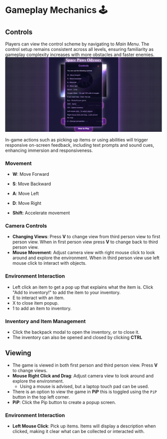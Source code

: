 # Gameplay Mechanics :joystick:

## Controls
Players can view the control scheme by navigating to *Main Menu*. The control setup remains consistent across all levels, ensuring familiarity as gameplay complexity increases with more obstacles and faster enemies.
![Controls](media/controls2.png)

In-game actions such as picking up items or using abilities will trigger responsive on-screen feedback, including text prompts and sound cues, enhancing immersion and responsiveness.

### Movement
- **W**: Move Forward
- **S**: Move Backward
- **A**: Move Left
- **D**: Move Right

- **Shift**: Accelerate movement
  
### Camera Controls
- **Changing Views**: Press **V** to change view from third person view to first person view. When in first person view press **V** to change back to third person view.
- **Mouse Movement**: Adjust camera view with right mouse click to look around and explore the environment. When in third person view use left mouse click to interact with objects. 

### Environment Interaction
- Left click an item to get a pop up that explains what the item is. Click "Add to inventory!" to add the item to your inventory.
- E to interact with an item.
- X to close item popup.
- 1 to add an item to inventory.

### Inventory and Item Management
- Click the backpack modal to open the inventory, or to close it.
- The inventory can also be opened and closed by clicking **CTRL**

## Viewing
- The game is viewed in both first person and third person view. Press **V** to change views.
- **Mouse Right Click and Drag**: Adjust camera view to look around and explore the environment.
  - Using a mouse is advised, but a laptop touch pad can be used. 
- There is an option to view the game in **PiP** this is toggled using the `PiP` button in the top left corner.
- **PiP**: Click the Pip button to create a popup screen.

### Environment Interaction
- **Left Mouse Click**: Pick up items. Items will display a description when clicked, making it clear what can be collected or interacted with.


